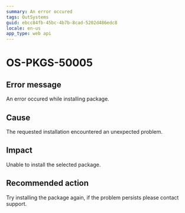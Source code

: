 ```yaml
---
summary: An error occured
tags: OutSystems
guid: ebcc84fb-45bc-4b7b-8cad-5202d486edc8
locale: en-us
app_type: web api
---
```


# OS-PKGS-50005

## Error message

An error occured while installing package.

## Cause

The requested installation encountered an unexpected problem.

## Impact

Unable to install the selected package.

## Recommended action

Try installing the package again, if the problem persists please contact support.
